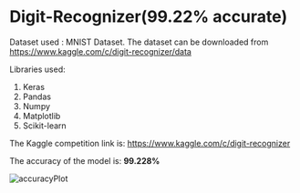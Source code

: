 # Digit-Recognizer(99.22% accurate)
Dataset used : MNIST Dataset.
The dataset can be downloaded from https://www.kaggle.com/c/digit-recognizer/data

Libraries used:

1) Keras
2) Pandas
3) Numpy
4) Matplotlib
5) Scikit-learn

The Kaggle competition link is: https://www.kaggle.com/c/digit-recognizer

The accuracy of the model is: **99.228%**

![accuracyPlot](https://user-images.githubusercontent.com/35420844/62847091-05fbb400-bcf2-11e9-9c2d-2aef9c163ccf.png)


